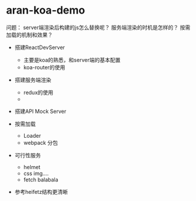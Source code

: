 # aran-koa-demo

问题：
server端渲染后构建的js怎么替换呢？
服务端渲染的时机是怎样的？
按需加载的机制和效果？

* 搭建ReactDevServer
  * 主要是koa的熟悉，和server端的基本配置
  * koa-router的使用

* 搭建服务端渲染
  * redux的使用
  * 

* 搭建API Mock Server

* 按需加载
  * Loader
  * webpack 分包

* 可行性服务
  * helmet 
  * css img....
  * fetch balabala

* 参考heifetz结构更清晰